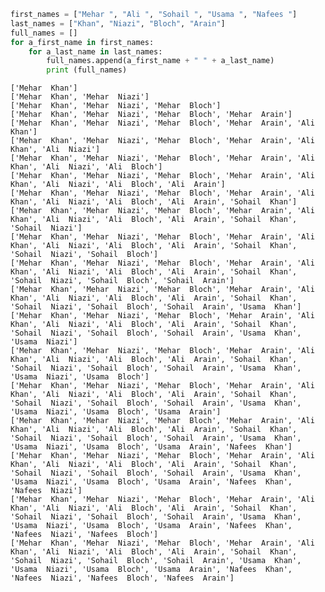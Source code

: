 

```python
first_names = ["Mehar ", "Ali ", "Sohail ", "Usama ", "Nafees "] 
last_names = ["Khan", "Niazi", "Bloch", "Arain"] 
full_names = []   
for a_first_name in first_names:  
    for a_last_name in last_names:  
        full_names.append(a_first_name + " " + a_last_name) 
        print (full_names)
```

    ['Mehar  Khan']
    ['Mehar  Khan', 'Mehar  Niazi']
    ['Mehar  Khan', 'Mehar  Niazi', 'Mehar  Bloch']
    ['Mehar  Khan', 'Mehar  Niazi', 'Mehar  Bloch', 'Mehar  Arain']
    ['Mehar  Khan', 'Mehar  Niazi', 'Mehar  Bloch', 'Mehar  Arain', 'Ali  Khan']
    ['Mehar  Khan', 'Mehar  Niazi', 'Mehar  Bloch', 'Mehar  Arain', 'Ali  Khan', 'Ali  Niazi']
    ['Mehar  Khan', 'Mehar  Niazi', 'Mehar  Bloch', 'Mehar  Arain', 'Ali  Khan', 'Ali  Niazi', 'Ali  Bloch']
    ['Mehar  Khan', 'Mehar  Niazi', 'Mehar  Bloch', 'Mehar  Arain', 'Ali  Khan', 'Ali  Niazi', 'Ali  Bloch', 'Ali  Arain']
    ['Mehar  Khan', 'Mehar  Niazi', 'Mehar  Bloch', 'Mehar  Arain', 'Ali  Khan', 'Ali  Niazi', 'Ali  Bloch', 'Ali  Arain', 'Sohail  Khan']
    ['Mehar  Khan', 'Mehar  Niazi', 'Mehar  Bloch', 'Mehar  Arain', 'Ali  Khan', 'Ali  Niazi', 'Ali  Bloch', 'Ali  Arain', 'Sohail  Khan', 'Sohail  Niazi']
    ['Mehar  Khan', 'Mehar  Niazi', 'Mehar  Bloch', 'Mehar  Arain', 'Ali  Khan', 'Ali  Niazi', 'Ali  Bloch', 'Ali  Arain', 'Sohail  Khan', 'Sohail  Niazi', 'Sohail  Bloch']
    ['Mehar  Khan', 'Mehar  Niazi', 'Mehar  Bloch', 'Mehar  Arain', 'Ali  Khan', 'Ali  Niazi', 'Ali  Bloch', 'Ali  Arain', 'Sohail  Khan', 'Sohail  Niazi', 'Sohail  Bloch', 'Sohail  Arain']
    ['Mehar  Khan', 'Mehar  Niazi', 'Mehar  Bloch', 'Mehar  Arain', 'Ali  Khan', 'Ali  Niazi', 'Ali  Bloch', 'Ali  Arain', 'Sohail  Khan', 'Sohail  Niazi', 'Sohail  Bloch', 'Sohail  Arain', 'Usama  Khan']
    ['Mehar  Khan', 'Mehar  Niazi', 'Mehar  Bloch', 'Mehar  Arain', 'Ali  Khan', 'Ali  Niazi', 'Ali  Bloch', 'Ali  Arain', 'Sohail  Khan', 'Sohail  Niazi', 'Sohail  Bloch', 'Sohail  Arain', 'Usama  Khan', 'Usama  Niazi']
    ['Mehar  Khan', 'Mehar  Niazi', 'Mehar  Bloch', 'Mehar  Arain', 'Ali  Khan', 'Ali  Niazi', 'Ali  Bloch', 'Ali  Arain', 'Sohail  Khan', 'Sohail  Niazi', 'Sohail  Bloch', 'Sohail  Arain', 'Usama  Khan', 'Usama  Niazi', 'Usama  Bloch']
    ['Mehar  Khan', 'Mehar  Niazi', 'Mehar  Bloch', 'Mehar  Arain', 'Ali  Khan', 'Ali  Niazi', 'Ali  Bloch', 'Ali  Arain', 'Sohail  Khan', 'Sohail  Niazi', 'Sohail  Bloch', 'Sohail  Arain', 'Usama  Khan', 'Usama  Niazi', 'Usama  Bloch', 'Usama  Arain']
    ['Mehar  Khan', 'Mehar  Niazi', 'Mehar  Bloch', 'Mehar  Arain', 'Ali  Khan', 'Ali  Niazi', 'Ali  Bloch', 'Ali  Arain', 'Sohail  Khan', 'Sohail  Niazi', 'Sohail  Bloch', 'Sohail  Arain', 'Usama  Khan', 'Usama  Niazi', 'Usama  Bloch', 'Usama  Arain', 'Nafees  Khan']
    ['Mehar  Khan', 'Mehar  Niazi', 'Mehar  Bloch', 'Mehar  Arain', 'Ali  Khan', 'Ali  Niazi', 'Ali  Bloch', 'Ali  Arain', 'Sohail  Khan', 'Sohail  Niazi', 'Sohail  Bloch', 'Sohail  Arain', 'Usama  Khan', 'Usama  Niazi', 'Usama  Bloch', 'Usama  Arain', 'Nafees  Khan', 'Nafees  Niazi']
    ['Mehar  Khan', 'Mehar  Niazi', 'Mehar  Bloch', 'Mehar  Arain', 'Ali  Khan', 'Ali  Niazi', 'Ali  Bloch', 'Ali  Arain', 'Sohail  Khan', 'Sohail  Niazi', 'Sohail  Bloch', 'Sohail  Arain', 'Usama  Khan', 'Usama  Niazi', 'Usama  Bloch', 'Usama  Arain', 'Nafees  Khan', 'Nafees  Niazi', 'Nafees  Bloch']
    ['Mehar  Khan', 'Mehar  Niazi', 'Mehar  Bloch', 'Mehar  Arain', 'Ali  Khan', 'Ali  Niazi', 'Ali  Bloch', 'Ali  Arain', 'Sohail  Khan', 'Sohail  Niazi', 'Sohail  Bloch', 'Sohail  Arain', 'Usama  Khan', 'Usama  Niazi', 'Usama  Bloch', 'Usama  Arain', 'Nafees  Khan', 'Nafees  Niazi', 'Nafees  Bloch', 'Nafees  Arain']
    
